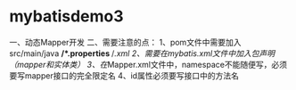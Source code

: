 # mybatisdemo3
一、动态Mapper开发
二、需要注意的点：
1、pom文件中需要加入
<build>
        <resources>
            <resource>
                <directory>src/main/java</directory>
                <includes>
                    <include>**/*.properties</include>
                    <include>**/*.xml</include>
                </includes>
            </resource>
        </resources>
    </build>
2、需要在mybatis.xml文件中加入包声明（mapper和实体类）
3、在*Mapper.xml文件中，namespace不能随便写，必须要写mapper接口的完全限定名
4、id属性必须要写接口中的方法名
